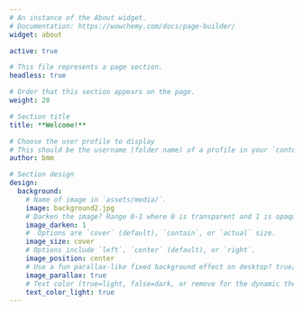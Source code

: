 ```yaml
---
# An instance of the About widget.
# Documentation: https://wowchemy.com/docs/page-builder/
widget: about

active: true

# This file represents a page section.
headless: true

# Order that this section appears on the page.
weight: 20

# Section title
title: **Welcome!**

# Choose the user profile to display
# This should be the username (folder name) of a profile in your `content/authors/` folder.
author: bmm

# Section design
design:
  background:
    # Name of image in `assets/media/`.
    image: background2.jpg
    # Darken the image? Range 0-1 where 0 is transparent and 1 is opaque.
    image_darken: 1
    #  Options are `cover` (default), `contain`, or `actual` size.
    image_size: cover
    # Options include `left`, `center` (default), or `right`.
    image_position: center
    # Use a fun parallax-like fixed background effect on desktop? true/false
    image_parallax: true
    # Text color (true=light, false=dark, or remove for the dynamic theme color).
    text_color_light: true
---
```

